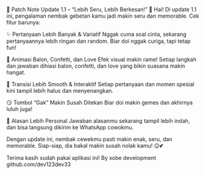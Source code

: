 🌸 Patch Note Update 1.1 – “Lebih Seru, Lebih Berkesan!” 🌸
Hai! Di update 1.1 ini, pengalaman nembak gebetan kamu jadi makin seru dan memorable. Cek fitur barunya:

✨ Pertanyaan Lebih Banyak & Variatif
Nggak cuma soal cinta, sekarang pertanyaannya lebih ringan dan random. Biar doi nggak curiga, tapi tetap fun!

🎈 Animasi Balon, Confetti, dan Love
Efek visual makin rame! Setiap langkah dan jawaban dihiasi balon, confetti, dan love yang bikin suasana makin hangat.

💖 Transisi Lebih Smooth & Interaktif
Setiap pertanyaan dan momen spesial kini tampil lebih halus dan menyenangkan.

😏 Tombol “Gak” Makin Susah Ditekan
Biar doi makin gemes dan akhirnya luluh juga!

📝 Alasan Lebih Personal
Jawaban alasanmu sekarang tampil lebih indah, dan bisa langsung dikirim ke WhatsApp cowokmu.

Dengan update ini, nembak cewekmu pasti makin enak, seru, dan memorable.
Siap-siap, dia bakal makin susah nolak kamu! 😉💕

Terima kasih sudah pakai aplikasi ini!
By xobe development
github.com/dev123dev33

